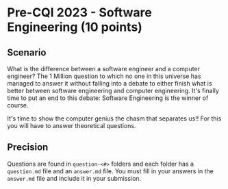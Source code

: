 # Pre-CQI 2023 - Software Engineering (10 points)

## Scenario

What is the difference between a software engineer and a computer engineer? The 1 Million question to which no one in this universe has managed to answer it without falling into a debate to either finish what is better between software engineering and computer engineering. It's finally time to put an end to this debate: Software Engineering is the winner of course.

It's time to show the computer genius the chasm that separates us!! For this you will have to answer theoretical questions.

## Precision

Questions are found in `question-<#>` folders and each folder has a `question.md` file and an `answer.md` file. You must fill in your answers in the `answer.md` file and include it in your submission.
